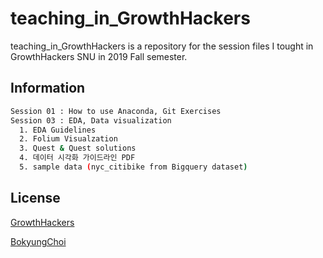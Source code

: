 # teaching_in_GrowthHackers

teaching_in_GrowthHackers is a repository for the session files I tought in GrowthHackers SNU in 2019 Fall semester.

## Information


```bash
Session 01 : How to use Anaconda, Git Exercises
Session 03 : EDA, Data visualization
  1. EDA Guidelines
  2. Folium Visualzation
  3. Quest & Quest solutions
  4. 데이터 시각화 가이드라인 PDF
  5. sample data (nyc_citibike from Bigquery dataset)
```

## License
[GrowthHackers](https://ghmkt.kr)

[BokyungChoi](https://github.com/BokyungChoi)
